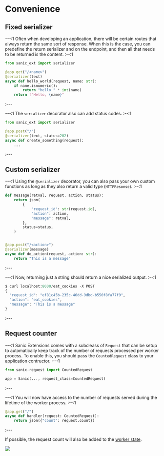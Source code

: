 # Convenience

## Fixed serializer

---:1 Often when developing an application, there will be certain routes that always return the same sort of response. When this is the case, you can predefine the return serializer and on the endpoint, and then all that needs to be returned is the content. :--:1
```python
from sanic_ext import serializer

@app.get("/<name>")
@serializer(text)
async def hello_world(request, name: str):
    if name.isnumeric():
        return "hello " * int(name)
    return f"Hello, {name}"
```
:---


---:1 The `serializer` decorator also can add status codes. :--:1
```python
from sanic_ext import serializer

@app.post("/")
@serializer(text, status=202)
async def create_something(request):
    ...
```
:---

## Custom serializer

---:1 Using the `@serializer` decorator, you can also pass your own custom functions as long as they also return a valid type (`HTTPResonse`). :--:1
```python
def message(retval, request, action, status):
    return json(
        {
            "request_id": str(request.id),
            "action": action,
            "message": retval,
        },
        status=status,
    )


@app.post("/<action>")
@serializer(message)
async def do_action(request, action: str):
    return "This is a message"
```
:---

---:1 Now, returning just a string should return a nice serialized output. :--:1

```python
$ curl localhost:8000/eat_cookies -X POST
{
  "request_id": "ef81c45b-235c-46dd-9dbd-b550f8fa77f9",
  "action": "eat_cookies",
  "message": "This is a message"
}

```
:---


## Request counter

---:1 Sanic Extensions comes with a subcleass of `Request` that can be setup to automatically keep track of the number of requests processed per worker process. To enable this, you should pass the `CountedRequest` class to your application contructor. :--:1
```python
from sanic.request import CountedRequest

app = Sanic(..., request_class=CountedRequest)
```
:---

---:1 You will now have access to the number of requests served during the lifetime of the worker process. :--:1
```python
@app.get("/")
async def handler(request: CountedRequest):
    return json({"count": request.count})
```
:---

If possible, the request count will also be added to the [worker state](../../guide/deployment/manager.md#worker-state).

![](https://user-images.githubusercontent.com/166269/190922460-43bd2cfc-f81a-443b-b84f-07b6ce475cbf.png)
